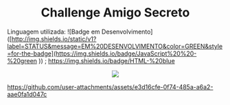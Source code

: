 <h1 align="center"> Challenge Amigo Secreto </h1>

Linguagem utilizada:
![Badge em Desenvolvimento]([http://img.shields.io/static/v1?label=STATUS&message=EM%20DESENVOLVIMENTO&color=GREEN&style=for-the-badge](https://img.shields.io/badge/JavaScript%20%20-%20green ))  ; https://img.shields.io/badge/HTML-%20blue

<p align="center">
<img loading="lazy" src="https://img.shields.io/badge/CSS-%20red"/>
</p>

https://github.com/user-attachments/assets/e3d16cfe-0f74-485a-a6a2-aae0fa1d047c

